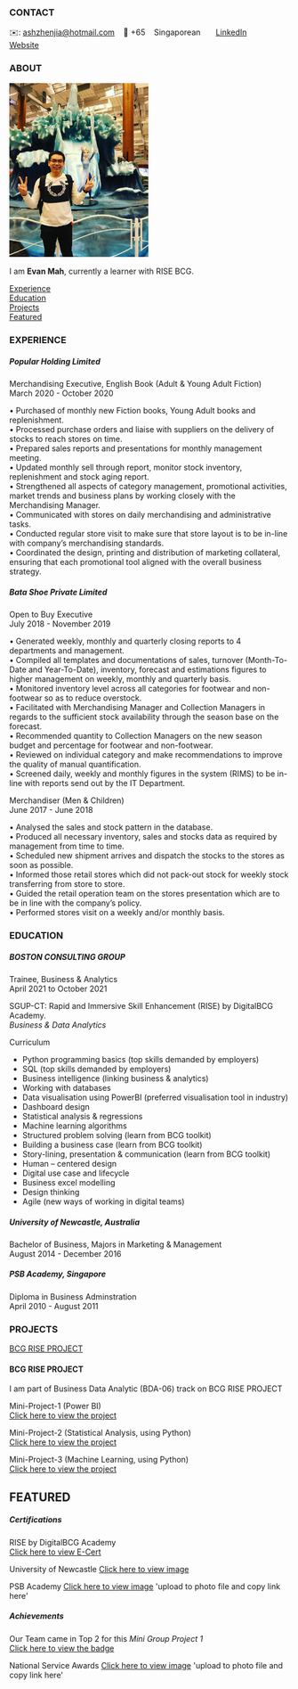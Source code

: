 <!-- CONTACT Section Starts -->
### CONTACT

<!-- Add your details -->
✉️: ashzhenjia@hotmail.com 
&nbsp;&nbsp; 📲 +65 
&nbsp;&nbsp; Singaporean
&nbsp;&nbsp;&nbsp;&nbsp;&nbsp; [LinkedIn](https://www.linkedin.com/in/evan-mah-264b9b127/) 
&nbsp;&nbsp;&nbsp;&nbsp;&nbsp; [Website](NONE)
<!-- CONTACT Section Ends -->

<!-- ABOUT Section Starts -->
### ABOUT
<!-- Add link to your picture -->

<img src="Picture/Selfie-1.JPG" width="250" >

<!-- Add your details -->

I am __Evan Mah__, currently a learner with RISE BCG.


<!-- Add link to the sections -->
[Experience](#experience) <br>
[Education](#education) <br>
[Projects](#projects) <br>
[Featured](#featured) <br> 

<!-- ABOUT Section Ends -->

<!-- EXPERIENCE Section Starts -->
### EXPERIENCE
<!-- Add your details -->
##### Popular Holding Limited
Merchandising Executive, English Book (Adult & Young Adult Fiction) <br>
March 2020 - October 2020 <br>

•	Purchased of monthly new Fiction books, Young Adult books and replenishment. <br>
•	Processed purchase orders and liaise with suppliers on the delivery of stocks to reach stores on time. <br>
•	Prepared sales reports and presentations for monthly management meeting. <br>
•	Updated monthly sell through report, monitor stock inventory, replenishment and stock aging report. <br>
•	Strengthened all aspects of category management, promotional activities, market trends and business plans by working closely with the Merchandising Manager. <br>
•	Communicated with stores on daily merchandising and administrative tasks. <br>
•	Conducted regular store visit to make sure that store layout is to be in-line with company’s merchandising standards. <br>
•	Coordinated the design, printing and distribution of marketing collateral, ensuring that each promotional tool aligned with the overall business strategy. <br>


##### Bata Shoe Private Limited
Open to Buy Executive <br>
July 2018 - November 2019 <br>

•	Generated weekly, monthly and quarterly closing reports to 4 departments and management. <br>
•	Compiled all templates and documentations of sales, turnover (Month-To-Date and Year-To-Date), inventory, forecast and estimations figures to higher management on weekly, monthly and quarterly basis. <br>
•	Monitored inventory level across all categories for footwear and non-footwear so as to reduce overstock. <br>
•	Facilitated with Merchandising Manager and Collection Managers in regards to the sufficient stock availability through the season base on the forecast. <br>
•	Recommended quantity to Collection Managers on the new season budget and percentage for footwear and non-footwear. <br>
•	Reviewed on individual category and make recommendations to improve the quality of manual quantification. <br>
•	Screened daily, weekly and monthly figures in the system (RIMS) to be in-line with reports send out by the IT Department. <br>

Merchandiser (Men & Children) <br>
June 2017 - June 2018 <br>

•	Analysed the sales and stock pattern in the database. <br>
•	Produced all necessary inventory, sales and stocks data as required by management from time to time. <br>
•	Scheduled new shipment arrives and dispatch the stocks to the stores as soon as possible. <br>
•	Informed those retail stores which did not pack-out stock for weekly stock transferring from store to store. <br>
•	Guided the retail operation team on the stores presentation which are to be in line with the company’s policy. <br>
•	Performed stores visit on a weekly and/or monthly basis. <br>


<!-- EXPERIENCE Section Ends -->



<!-- EDUCATION Section Starts -->
### EDUCATION
<!-- Add your details -->
##### BOSTON CONSULTING GROUP
Trainee, Business & Analytics <br>
April 2021 to October 2021

SGUP-CT: Rapid and Immersive Skill Enhancement (RISE) by DigitalBCG Academy. <br>
_Business & Data Analytics_ <br>

Curriculum <br>
- Python programming basics (top skills demanded by employers)
- SQL (top skills demanded by employers)
- Business intelligence (linking business & analytics)
- Working with databases
- Data visualisation using PowerBI (preferred visualisation tool in industry)
- Dashboard design
- Statistical analysis & regressions
- Machine learning algorithms
- Structured problem solving (learn from BCG toolkit)
- Building a business case (learn from BCG toolkit)
- Story-lining, presentation & communication (learn from BCG toolkit)
- Human – centered design
- Digital use case and lifecycle
- Business excel modelling
- Design thinking
- Agile (new ways of working in digital teams)

##### University of Newcastle, Australia
Bachelor of Business, Majors in Marketing & Management <br>
August 2014 - December 2016

##### PSB Academy, Singapore
Diploma in Business Adminstration <br> 
April 2010 - August 2011

<!-- EDUCATION Section Ends -->




<!-- PROJECTS Section Starts -->
### PROJECTS
<!-- Add your details -->


[BCG RISE PROJECT](#BCG-RISE-PROJECT) <br>

<!-- Add your details -->

#### BCG RISE PROJECT

I am part of Business Data Analytic (BDA-06) track on BCG RISE PROJECT

Mini-Project-1 (Power BI) <br>
[Click here to view the project](https://github.com/YuriEvan/Mini-Project-1/blob/main/README.md)

Mini-Project-2 (Statistical Analysis, using Python) <br>
[Click here to view the project](https://github.com/YuriEvan/Mini-Project-2/blob/main/README.md)

Mini-Project-3 (Machine Learning, using Python) <br>
[Click here to view the project](https://github.com/YuriEvan/Mini-Project-3/blob/main/README.md)

<!-- PROJECTS Section Ends -->


<!-- FEATURED Section Starts -->
## FEATURED
<!-- Add your details -->
##### Certifications

RISE by DigitalBCG Academy <br>
[Click here to view E-Cert](https://www.credly.com/badges/106c11b3-d7ee-4208-985b-79bc29abe892/public_url)

University of Newcastle
[Click here to view image](https://github.com/YuriEvan/Photo/blob/main/Certs/Bachelor%20of%20Business_Zhen%20Jia%20Mah.pdf)

PSB Academy
[Click here to view image](https://www.cre) 'upload to photo file and copy link here'


##### Achievements

Our Team came in Top 2 for this _Mini Group Project 1_ <br>
[Click here to view the badge](https://www.credly.com/badges/6785ca33-25fe-4782-ba36-1c4ee530864d/public_url)

National Service Awards
[Click here to view image](https://www.credly.co) 'upload to photo file and copy link here'

<!-- FEATURED Section Ends -->
